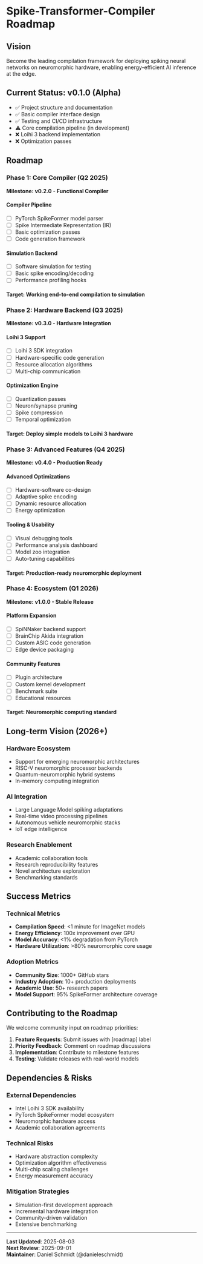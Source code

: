 # Spike-Transformer-Compiler Roadmap

## Vision
Become the leading compilation framework for deploying spiking neural networks on neuromorphic hardware, enabling energy-efficient AI inference at the edge.

## Current Status: v0.1.0 (Alpha)
- ✅ Project structure and documentation
- ✅ Basic compiler interface design
- ✅ Testing and CI/CD infrastructure
- ⚠️ Core compilation pipeline (in development)
- ❌ Loihi 3 backend implementation
- ❌ Optimization passes

## Roadmap

### Phase 1: Core Compiler (Q2 2025)
**Milestone: v0.2.0 - Functional Compiler**

#### Compiler Pipeline
- [ ] PyTorch SpikeFormer model parser
- [ ] Spike Intermediate Representation (IR)
- [ ] Basic optimization passes
- [ ] Code generation framework

#### Simulation Backend
- [ ] Software simulation for testing
- [ ] Basic spike encoding/decoding
- [ ] Performance profiling hooks

#### Target: Working end-to-end compilation to simulation

### Phase 2: Hardware Backend (Q3 2025)
**Milestone: v0.3.0 - Hardware Integration**

#### Loihi 3 Support
- [ ] Loihi 3 SDK integration
- [ ] Hardware-specific code generation
- [ ] Resource allocation algorithms
- [ ] Multi-chip communication

#### Optimization Engine
- [ ] Quantization passes
- [ ] Neuron/synapse pruning
- [ ] Spike compression
- [ ] Temporal optimization

#### Target: Deploy simple models to Loihi 3 hardware

### Phase 3: Advanced Features (Q4 2025)
**Milestone: v0.4.0 - Production Ready**

#### Advanced Optimizations
- [ ] Hardware-software co-design
- [ ] Adaptive spike encoding
- [ ] Dynamic resource allocation
- [ ] Energy optimization

#### Tooling & Usability
- [ ] Visual debugging tools
- [ ] Performance analysis dashboard
- [ ] Model zoo integration
- [ ] Auto-tuning capabilities

#### Target: Production-ready neuromorphic deployment

### Phase 4: Ecosystem (Q1 2026)
**Milestone: v1.0.0 - Stable Release**

#### Platform Expansion
- [ ] SpiNNaker backend support
- [ ] BrainChip Akida integration
- [ ] Custom ASIC code generation
- [ ] Edge device packaging

#### Community Features
- [ ] Plugin architecture
- [ ] Custom kernel development
- [ ] Benchmark suite
- [ ] Educational resources

#### Target: Neuromorphic computing standard

## Long-term Vision (2026+)

### Hardware Ecosystem
- Support for emerging neuromorphic architectures
- RISC-V neuromorphic processor backends
- Quantum-neuromorphic hybrid systems
- In-memory computing integration

### AI Integration
- Large Language Model spiking adaptations
- Real-time video processing pipelines
- Autonomous vehicle neuromorphic stacks
- IoT edge intelligence

### Research Enablement
- Academic collaboration tools
- Research reproducibility features
- Novel architecture exploration
- Benchmarking standards

## Success Metrics

### Technical Metrics
- **Compilation Speed**: <1 minute for ImageNet models
- **Energy Efficiency**: 100x improvement over GPU
- **Model Accuracy**: <1% degradation from PyTorch
- **Hardware Utilization**: >80% neuromorphic core usage

### Adoption Metrics
- **Community Size**: 1000+ GitHub stars
- **Industry Adoption**: 10+ production deployments
- **Academic Use**: 50+ research papers
- **Model Support**: 95% SpikeFormer architecture coverage

## Contributing to the Roadmap

We welcome community input on roadmap priorities:

1. **Feature Requests**: Submit issues with [roadmap] label
2. **Priority Feedback**: Comment on roadmap discussions
3. **Implementation**: Contribute to milestone features
4. **Testing**: Validate releases with real-world models

## Dependencies & Risks

### External Dependencies
- Intel Loihi 3 SDK availability
- PyTorch SpikeFormer model ecosystem
- Neuromorphic hardware access
- Academic collaboration agreements

### Technical Risks
- Hardware abstraction complexity
- Optimization algorithm effectiveness
- Multi-chip scaling challenges
- Energy measurement accuracy

### Mitigation Strategies
- Simulation-first development approach
- Incremental hardware integration
- Community-driven validation
- Extensive benchmarking

---

**Last Updated**: 2025-08-03  
**Next Review**: 2025-09-01  
**Maintainer**: Daniel Schmidt (@danieleschmidt)